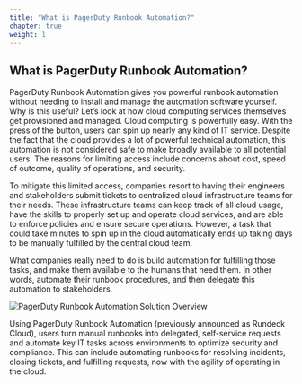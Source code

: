 ```yaml
---
title: "What is PagerDuty Runbook Automation?"
chapter: true
weight: 1
---
```


## What is PagerDuty Runbook Automation?

PagerDuty Runbook Automation gives you powerful runbook automation without needing to install and manage the automation software yourself. Why is this useful? Let’s look at how cloud computing services themselves get provisioned and managed. Cloud computing is powerfully easy. With the press of the button, users can spin up nearly any kind of IT service. Despite the fact that the cloud provides a lot of powerful technical automation, this automation is not considered safe to make broadly available to all potential users. The reasons for limiting access include concerns about cost, speed of outcome, quality of operations, and security.

To mitigate this limited access, companies resort to having their engineers and stakeholders submit tickets to centralized cloud infrastructure teams for their needs. These infrastructure teams can keep track of all cloud usage, have the skills to properly set up and operate cloud services, and are able to enforce policies and ensure secure operations. However, a task that could take minutes to spin up in the cloud automatically ends up taking days to be manually fulfilled by the central cloud team.

What companies really need to do is build automation for fulfilling those tasks, and make them available to the humans that need them. In other words, automate their runbook procedures, and then delegate this automation to stakeholders.

![PagerDuty Runbook Automation Solution Overview](https://www.pagerduty.com/wp-content/uploads/2022/03/runbook-automation-diagram-optimized.svg)

Using PagerDuty Runbook Automation (previously announced as Rundeck Cloud), users turn manual runbooks into delegated, self-service requests and automate key IT tasks across environments to optimize security and compliance. This can include automating runbooks for resolving incidents, closing tickets, and fulfilling requests, now with the agility of operating in the cloud.
